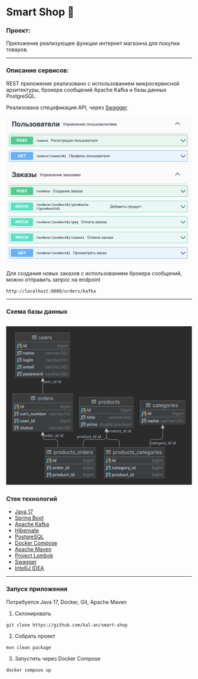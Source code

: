 # Smart Shop :shopping_cart:
### Проект:
<p>Приложение реализующее функции интернет магазина для покупки товаров.</p>

---
### Описание сервисов:
REST приложение реализовано с использованием микросервисной архитектуры, брокера сообщений Apache Kafka и базы данных PostgreSQL.

Реализована спецификация API, через [Swagger](https://swagger.io/tools/swagger-editor/).

![SwaggerApi](swagger/swagger-api.png)

Для создания новых заказов с использованием брокера сообщений, можно отправить запрос на endpoint
```http request
http://localhost:8080/orders/kafka
```

---
### Схема базы данных

![SchemaDb](db/smartshop-db.png)
---
### Стек технологий
+ [Java 17](https://www.java.com/)
+ [Spring Boot](https://spring.io/projects/spring-boot)
+ [Apache Kafka](https://kafka.apache.org)
+ [Hibernate](https://hibernate.org)
+ [PostgreSQL](https://www.postgresql.org)
+ [Docker Compose](https://www.docker.com)
+ [Apache Maven](https://maven.apache.org)
+ [Project Lombok](https://projectlombok.org)
+ [Swagger](https://swagger.io/tools/swagger-editor/)
+ [IntelliJ IDEA](https://www.jetbrains.com/ru-ru/idea/)
---
### Запуск приложения
Потребуется Java 17, Docker, Git, Apache Maven

1. Склонировать
```shell
git clone https://github.com/kal-an/smart-shop
```
2. Собрать проект
```shell
mvn clean package
```
3. Запустить через Docker Compose
```shell
docker compose up
```